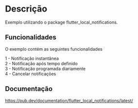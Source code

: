 # Descrição

Exemplo utilizando o package flutter_local_notifications.

## Funcionalidades

O exemplo contém as seguintes funcionalidades

1 - Notificação instantânea <br>
2 - Notificação após tempo definido <br>
3 - Notificação programada diariamente <br>
4 - Cancelar notificações <br>

## Documentação

https://pub.dev/documentation/flutter_local_notifications/latest/
